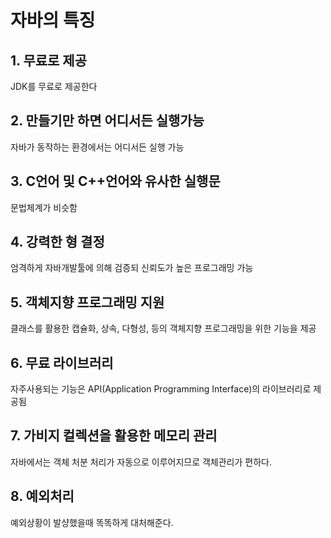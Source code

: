 # 자바의 특징

## 1. 무료로 제공

JDK를 무료로 제공한다

## 2. 만들기만 하면 어디서든 실행가능

자바가 동작하는 환경에서는 어디서든 실행 가능

## 3. C언어 및 C++언어와 유사한 실행문

문법체계가 비슷함

## 4. 강력한 형 결정

엄격하게 자바개발툴에 의해 검증되 신뢰도가 높은 프로그래밍 가능

## 5. 객체지향 프로그래밍 지원

클래스를 활용한 캡슐화, 상속, 다형성, 등의 객체지향 프로그래밍을 위한 기능을 제공

## 6. 무료 라이브러리

자주사용되는 기능은 API(Application Programming Interface)의 라이브러리로 제공됨

## 7. 가비지 컬렉션을 활용한 메모리 관리

자바에서는 객체 처분 처리가 자동으로 이루어지므로 객체관리가 편하다.

## 8. 예외처리

예외상황이 발샹했을때 똑똑하게 대처해준다.